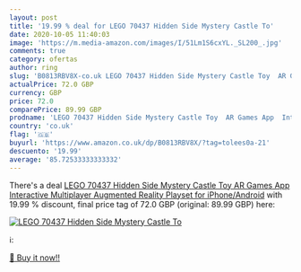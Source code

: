 ```yaml
---
layout: post
title: '19.99 % deal for LEGO 70437 Hidden Side Mystery Castle To'
date: 2020-10-05 11:40:03
image: 'https://m.media-amazon.com/images/I/51Lm1S6cxYL._SL200_.jpg'
comments: true
category: ofertas
author: ring
slug: 'B0813RBV8X-co.uk LEGO 70437 Hidden Side Mystery Castle Toy  AR Games App  Interactive Multiplayer Augmented Reality Playset for iPhone/Android'
actualPrice: 72.0 GBP
currency: GBP
price: 72.0
comparePrice: 89.99 GBP
prodname: 'LEGO 70437 Hidden Side Mystery Castle Toy  AR Games App  Interactive Multiplayer Augmented Reality Playset for iPhone/Android'
country: 'co.uk'
flag: '🇬🇧'
buyurl: 'https://www.amazon.co.uk/dp/B0813RBV8X/?tag=tolees0a-21'
descuento: '19.99'
average: '85.72533333333332'
---
```


There's a deal [LEGO 70437 Hidden Side Mystery Castle Toy  AR Games App  Interactive Multiplayer Augmented Reality Playset for iPhone/Android](https://www.amazon.co.uk/dp/B0813RBV8X/?tag=tolees0a-21)  with  19.99 % discount, final price tag of  72.0 GBP (original: 89.99 GBP) here:

[![LEGO 70437 Hidden Side Mystery Castle To](https://m.media-amazon.com/images/I/51Lm1S6cxYL._SL200_.jpg)](https://www.amazon.co.uk/dp/B0813RBV8X/?tag=tolees0a-21)

ℹ️:


[🛒 Buy it now!!](https://www.amazon.co.uk/dp/B0813RBV8X/?tag=tolees0a-21)

